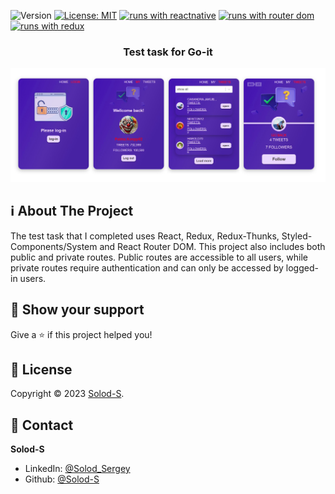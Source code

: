 ![Version](https://img.shields.io/badge/Version-1.0-blue.svg?cacheSeconds=2592000)
[![License: MIT](https://img.shields.io/badge/License-MIT-yellow.svg)](https://opensource.org/licenses/MIT)
[![runs with reactnative](https://img.shields.io/badge/Runs%20with%20React-000.svg?style=flat-square&logo=React&labelColor=f3f3f3&logoColor=61DAFB)](https://reactnative.dev/)
[![runs with router dom](https://img.shields.io/badge/Runs%20with%20React_Router_Dom-000.svg?style=flat-square&logo=React&labelColor=f3f3f3&logoColor=blue)](https://expo.io/)
[![runs with redux](https://img.shields.io/badge/Runs%20with%20Redux-000.svg?style=flat-square&logo=Redux&labelColor=f3f3f3&logoColor=7247B5)](https://redux.js.org/)

<!-- PROJECT LOGO -->

  <h3 align="center">Test task for Go-it</h3>

![alt text](public/about/banner.jpg "Title")

<!-- ABOUT THE PROJECT -->

## ℹ️ About The Project

The test task that I completed uses React, Redux, Redux-Thunks,
Styled-Components/System and React Router DOM. This project also
includes both public and private routes. Public routes are accessible to
all users, while private routes require authentication and can only be
accessed by logged-in users.

## 🌟 Show your support

Give a ⭐️ if this project helped you!

## 📝 License

Copyright © 2023 [Solod-S](https://www.linkedin.com/in/serhii-solod-557991256/).

<!-- CONTACT -->

## 👤 Contact

**Solod-S**

- LinkedIn: [@Solod_Sergey](https://www.linkedin.com/in/serhii-solod-557991256/)
- Github: [@Solod-S](https://github.com/Solod-S)
